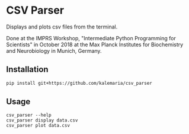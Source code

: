 # CSV Parser

Displays and plots csv files from the terminal.

Done at the IMPRS Workshop, "Intermediate Python Programming for Scientists" in October 2018 at the Max Planck Institutes for Biochemistry and Neurobiology in Munich, Germany.

## Installation

```bash
pip install git+https://github.com/kalemaria/csv_parser
```

## Usage

```
csv_parser --help
csv_parser display data.csv
csv_parser plot data.csv
```